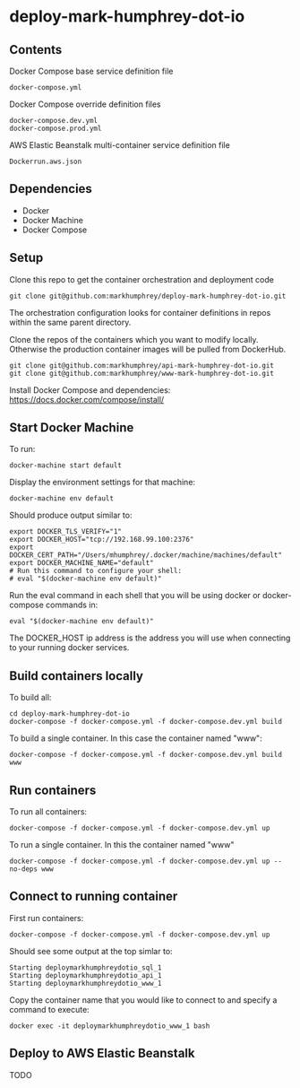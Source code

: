 # deploy-mark-humphrey-dot-io

## Contents

Docker Compose base service definition file
```
docker-compose.yml
```

Docker Compose override definition files
```
docker-compose.dev.yml
docker-compose.prod.yml
```

AWS Elastic Beanstalk multi-container service definition file
```
Dockerrun.aws.json
```

## Dependencies

* Docker
* Docker Machine
* Docker Compose

## Setup
Clone this repo to get the container orchestration and deployment code
```
git clone git@github.com:markhumphrey/deploy-mark-humphrey-dot-io.git
```

The orchestration configuration looks for container definitions in repos within the same parent directory.

Clone the repos of the containers which you want to modify locally. Otherwise the
production container images will be pulled from DockerHub.
```
git clone git@github.com:markhumphrey/api-mark-humphrey-dot-io.git
git clone git@github.com:markhumphrey/www-mark-humphrey-dot-io.git
```

Install Docker Compose and dependencies:
https://docs.docker.com/compose/install/

## Start Docker Machine

To run:
```
docker-machine start default
```

Display the environment settings for that machine:

```
docker-machine env default
```

Should produce output similar to:

```
export DOCKER_TLS_VERIFY="1"
export DOCKER_HOST="tcp://192.168.99.100:2376"
export DOCKER_CERT_PATH="/Users/mhumphrey/.docker/machine/machines/default"
export DOCKER_MACHINE_NAME="default"
# Run this command to configure your shell: 
# eval "$(docker-machine env default)"
```

Run the eval command in each shell that you will be using docker or docker-compose commands in:
```
eval "$(docker-machine env default)"
```

The DOCKER_HOST ip address is the address you will use when connecting to your running docker services.

## Build containers locally
To build all:
```
cd deploy-mark-humphrey-dot-io
docker-compose -f docker-compose.yml -f docker-compose.dev.yml build
```

To build a single container. In this case the container named "www":
```
docker-compose -f docker-compose.yml -f docker-compose.dev.yml build www
```

## Run containers
To run all containers:
```
docker-compose -f docker-compose.yml -f docker-compose.dev.yml up
```

To run a single container. In this the container named "www"
```
docker-compose -f docker-compose.yml -f docker-compose.dev.yml up --no-deps www
```

## Connect to running container
First run containers:
```
docker-compose -f docker-compose.yml -f docker-compose.dev.yml up
```

Should see some output at the top simlar to:
```
Starting deploymarkhumphreydotio_sql_1
Starting deploymarkhumphreydotio_api_1
Starting deploymarkhumphreydotio_www_1
```

Copy the container name that you would like to connect to and specify a command to execute:

```
docker exec -it deploymarkhumphreydotio_www_1 bash
```

## Deploy to AWS Elastic Beanstalk
TODO
